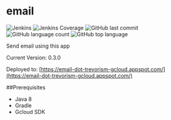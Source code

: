 # email
![Jenkins](https://img.shields.io/jenkins/build/http/trevorism-build.eastus.cloudapp.azure.com/email)
![Jenkins Coverage](https://img.shields.io/jenkins/coverage/jacoco/http/trevorism-build.eastus.cloudapp.azure.com/email)
![GitHub last commit](https://img.shields.io/github/last-commit/trevorism/email)
![GitHub language count](https://img.shields.io/github/languages/count/trevorism/email)
![GitHub top language](https://img.shields.io/github/languages/top/trevorism/email)

Send email using this app

Current Version: 0.3.0

Deployed to: [https://email-dot-trevorism-gcloud.appspot.com/](https://email-dot-trevorism-gcloud.appspot.com/)

##Prerequisites
* Java 8
* Gradle
* Gcloud SDK
